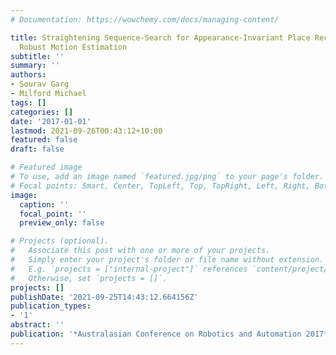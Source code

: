 ```yaml
---
# Documentation: https://wowchemy.com/docs/managing-content/

title: Straightening Sequence-Search for Appearance-Invariant Place Recognition using
  Robust Motion Estimation
subtitle: ''
summary: ''
authors:
- Sourav Garg
- Milford Michael
tags: []
categories: []
date: '2017-01-01'
lastmod: 2021-09-26T00:43:12+10:00
featured: false
draft: false

# Featured image
# To use, add an image named `featured.jpg/png` to your page's folder.
# Focal points: Smart, Center, TopLeft, Top, TopRight, Left, Right, BottomLeft, Bottom, BottomRight.
image:
  caption: ''
  focal_point: ''
  preview_only: false

# Projects (optional).
#   Associate this post with one or more of your projects.
#   Simply enter your project's folder or file name without extension.
#   E.g. `projects = ["internal-project"]` references `content/project/deep-learning/index.md`.
#   Otherwise, set `projects = []`.
projects: []
publishDate: '2021-09-25T14:43:12.664156Z'
publication_types:
- '1'
abstract: ''
publication: '*Australasian Conference on Robotics and Automation 2017*'
---
```

